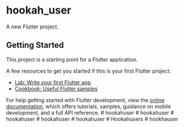 # hookah_user

A new Flutter project.

## Getting Started

This project is a starting point for a Flutter application.

A few resources to get you started if this is your first Flutter project:

- [Lab: Write your first Flutter app](https://docs.flutter.dev/get-started/codelab)
- [Cookbook: Useful Flutter samples](https://docs.flutter.dev/cookbook)

For help getting started with Flutter development, view the
[online documentation](https://docs.flutter.dev/), which offers tutorials,
samples, guidance on mobile development, and a full API reference.
#   h o o k a h u s e r  
 #   h o o k a h u s e r  
 #   h o o k a h u s e r  
 #   h o o k a h u s e r  
 #   h o o k a h u s e r  
 #   H o o k a h u s e r s  
 #   h o o k h a u s e r  
 